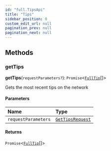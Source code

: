```yaml
---
id: "full.TipsApi"
title: "Tips"
sidebar_position: 0
custom_edit_url: null
pagination_prev: null
pagination_next: null
---
```


## Methods

### getTips

**getTips**(`requestParameters?`): `Promise`<[`FullTip`](../interfaces/full.FullTip.md)[]\>

Gets the most recent tips on the network

#### Parameters

| Name | Type |
| :------ | :------ |
| `requestParameters` | [`GetTipsRequest`](../interfaces/full.GetTipsRequest.md) |

#### Returns

`Promise`<[`FullTip`](../interfaces/full.FullTip.md)[]\>
